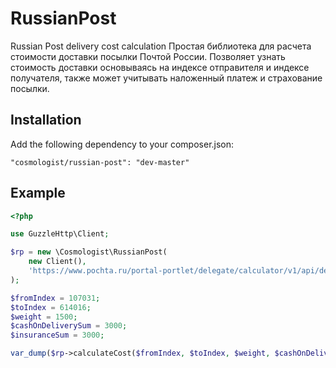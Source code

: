 # RussianPost
Russian Post delivery cost calculation
Простая библиотека для расчета стоимости доставки посылки Почтой России.
Позволяет узнать стоимость доставки основываясь на индексе отправителя и индексе получателя, также может учитывать наложенный платеж и страхование посылки.

## Installation
Add the following dependency to your composer.json:

```
"cosmologist/russian-post": "dev-master"
```

## Example
```php
<?php

use GuzzleHttp\Client;

$rp = new \Cosmologist\RussianPost(
    new Client(),
    'https://www.pochta.ru/portal-portlet/delegate/calculator/v1/api/delivery.time.cost.get'
);

$fromIndex = 107031;
$toIndex = 614016;
$weight = 1500;
$cashOnDeliverySum = 3000;
$insuranceSum = 3000;

var_dump($rp->calculateCost($fromIndex, $toIndex, $weight, $cashOnDeliverySum, $insuranceSum));
```
